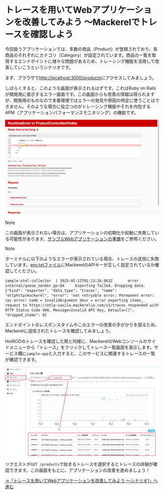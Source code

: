 # トレースを用いてWebアプリケーションを改善してみよう 〜Mackerelでトレースを確認しよう

今回扱うアプリケーションでは、多数の商品（Product）が登録されており、各商品のそれぞれにカテゴリ（Category）が設定されています。商品の一覧を取得するエンドポイントに様々な問題があるため、トレーシング機能を活用して改善していこうというシナリオです。

まず、ブラウザで[http://localhost:3000/products](http://localhost:3000/products)にアクセスしてみましょう。

しばらくすると、このような画面が表示されるはずです。これはRuby on Railsが開発用に表示するエラー画面です。この画面からも改善の情報は得られますが、開発用のものなので本番環境ではエラーの発見や原因の特定に使うことはできません。そのような場合に役立つのがトレーシング機能やそれを内包するAPM（アプリケーションパフォーマンスモニタリング）の機能です。

![RuntimeError in ProductController#index](rails-error.png)

> [!NOTE]
> この画面が表示されない場合は、アプリケーションの初期化や起動に失敗している可能性があります。[サンプルWebアプリケーションの準備](../12-prepare-webapp/README.md)をご参照ください。

> [!NOTE]
> ターミナルに以下のようなエラーが表示されている場合、トレースの送信に失敗しています。[env.txtファイル](../../demo-sample-app/ruby/env.txt)にMackerelのAPIキーが正しく設定されているか確認してください。
>
> ```shell
> sample-otel-collector  | 2025-02-12T01:13:26.963Z       error   internal/queue_sender.go:84     Exporting failed. Dropping data.        {"kind": "exporter", "data_type": "traces", "name": "otlphttp/mackerel", "error": "not retryable error: Permanent error: rpc error: code = InvalidArgument desc = error exporting items, request to https://otlp-vaxila.mackerelio.com/v1/traces responded with HTTP Status Code 400, Message=Invalid API Key, Details=[]", "dropped_items": 8}
> ```

エンドポイントのレスポンスタイムやこのエラーの改善の手がかりを探るため、Mackerelに送信されたトレースを確認してみましょう。

HotRODのトレースを確認した際と同様に、MackerelのWebコンソールのサイドメニューから「トレース」をクリックしてトレース一覧画面を表示します。サービス欄に`sample-app`と入力すると、このサービスに関連するトレースの一覧が確認できます。

![トレース一覧](tracing.png)

リクエストが`GET /products`で始まるトレースを選択するとトレースの詳細が確認できます。この画面をもとに、アプリケーションの改善を進めましょう！

[→「トレースを用いてWebアプリケーションを改善してみよう 〜シナリオ1」へ進む](../15-scenario1/README.md)
